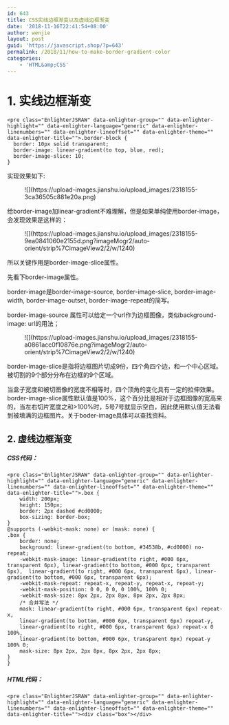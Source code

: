 ```yaml
---
id: 643
title: CSS实线边框渐变以及虚线边框渐变
date: '2018-11-16T22:41:54+08:00'
author: wenjie
layout: post
guid: 'https://javascript.shop/?p=643'
permalink: /2018/11/how-to-make-border-gradient-color
categories:
    - 'HTML&amp;CSS'
---
```


# 1. 实线边框渐变

```
<pre class="EnlighterJSRAW" data-enlighter-group="" data-enlighter-highlight="" data-enlighter-language="generic" data-enlighter-linenumbers="" data-enlighter-lineoffset="" data-enlighter-theme="" data-enlighter-title="">.border-block {
  border: 10px solid transparent;
  border-image: linear-gradient(to top, blue, red);
  border-image-slice: 10;
}
```

实现效果如下:

<figure class="wp-block-image">![](https://upload-images.jianshu.io/upload_images/2318155-3ca36505c881e20a.png)</figure>给border-image加linear-gradient不难理解，但是如果单纯使用border-image，会发现效果是这样的：

<figure class="wp-block-image">![](https://upload-images.jianshu.io/upload_images/2318155-9ea0841060e2155d.png?imageMogr2/auto-orient/strip%7CimageView2/2/w/1240)</figure>所以关键作用是border-image-slice属性。

先看下border-image属性。

border-image是border-image-source, border-image-slice, border-image-width, border-image-outset, border-image-repeat的简写。

border-image-source 属性可以给定一个url作为边框图像，类似background-image: url的用法；

<figure class="wp-block-image">![](https://upload-images.jianshu.io/upload_images/2318155-a0861acc0f10876e.png?imageMogr2/auto-orient/strip%7CimageView2/2/w/1240)</figure>border-image-slice是指将边框图片切成9份，四个角四个边，和一个中心区域。被切割的9个部分分布在边框的9个区域。

当盒子宽度和被切图像的宽度不相等时，四个顶角的变化具有一定的拉伸效果。border-image-slice属性默认值是100%，这个百分比是相对于边框图像的宽高来的，当左右切片宽度之和&gt;100%时，5号7号就显示空白，因此使用默认值无法看到被填满的边框图片。关于boder-image具体可以查找资料。

## 2. 虚线边框渐变

##### CSS代码：

```
<pre class="EnlighterJSRAW" data-enlighter-group="" data-enlighter-highlight="" data-enlighter-language="generic" data-enlighter-linenumbers="" data-enlighter-lineoffset="" data-enlighter-theme="" data-enlighter-title="">.box {
    width: 200px;
    height: 150px;
    border: 2px dashed #cd0000;
    box-sizing: border-box;
}
@supports (-webkit-mask: none) or (mask: none) {
.box {
    border: none;
    background: linear-gradient(to bottom, #34538b, #cd0000) no-repeat;
    -webkit-mask-image: linear-gradient(to right, #000 6px, transparent 6px), linear-gradient(to bottom, #000 6px, transparent 6px),  linear-gradient(to right, #000 6px, transparent 6px), linear-gradient(to bottom, #000 6px, transparent 6px);
    -webkit-mask-repeat: repeat-x, repeat-y, repeat-x, repeat-y;
    -webkit-mask-position: 0 0, 0 0, 0 100%, 100% 0;
    -webkit-mask-size: 8px 2px, 2px 8px, 8px 2px, 2px 8px;
    /* 合并写法 */
    mask: linear-gradient(to right, #000 6px, transparent 6px) repeat-x,
    linear-gradient(to bottom, #000 6px, transparent 6px) repeat-y,
    linear-gradient(to right, #000 6px, transparent 6px) repeat-x 0 100%,
    linear-gradient(to bottom, #000 6px, transparent 6px) repeat-y 100% 0;
    mask-size: 8px 2px, 2px 8px, 8px 2px, 2px 8px;
}    
}
```

##### HTML代码：

```
<pre class="EnlighterJSRAW" data-enlighter-group="" data-enlighter-highlight="" data-enlighter-language="generic" data-enlighter-linenumbers="" data-enlighter-lineoffset="" data-enlighter-theme="" data-enlighter-title=""><div class="box"></div>
```